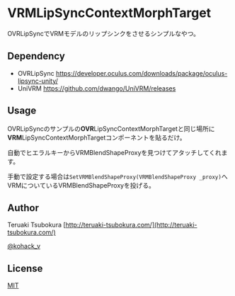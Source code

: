 # VRMLipSyncContextMorphTarget
OVRLipSyncでVRMモデルのリップシンクをさせるシンプルなやつ。

## Dependency
* OVRLipSync https://developer.oculus.com/downloads/package/oculus-lipsync-unity/
* UniVRM https://github.com/dwango/UniVRM/releases

## Usage
OVRLipSyncのサンプルの**OVR**LipSyncContextMorphTargetと同じ場所に**VRM**LipSyncContextMorphTargetコンポーネントを貼るだけ。

自動でヒエラルキーからVRMBlendShapeProxyを見つけてアタッチしてくれます。

手動で設定する場合は```SetVRMBlendShapeProxy(VRMBlendShapeProxy _proxy)```へVRMについているVRMBlendShapeProxyを投げる。

## Author
Teruaki Tsubokura [http://teruaki-tsubokura.com/](http://teruaki-tsubokura.com/)

[@kohack_v](https://twitter.com/kohack_v)

## License
[MIT](https://mit-license.org/)
